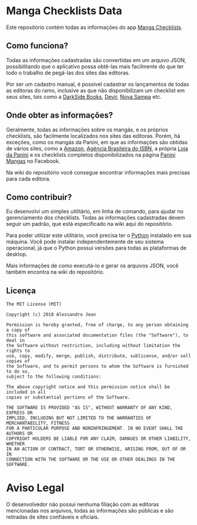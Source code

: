 # Manga Checklists Data

Este repositório contém todas as informações do app [Manga Checklists](https://github.com/alessandrojean/manga-checklists).

## Como funciona?

Todas as informações cadastradas são convertidas em um arquivo JSON, possibilitando que o aplicativo possa obtê-las mais facilmente do que ter todo o trabalho de pegá-las dos sites das editoras.

Por ser um cadastro manual, é possível cadastrar os lançamentos de todas as editoras do ramo, inclusive as que não disponibilizam um checklist em seus sites, tais como a [DarkSide Books](http://www.darksidebooks.com.br/), [Devir](http://devir.com.br/), [Nova Sampa](https://www.editoranovasampa.com.br/loja/) etc.

## Onde obter as informações?

Geralmente, todas as informações sobre os mangás, e os próprios checklists, são facilmente localizados nos sites das editoras. Porém, há exceções, como os mangás da Panini, em que as informações são obtidas de vários sites, como a [Amazon](https://amazon.com.br), [Agência Brasileira do ISBN](http://www.isbn.bn.br/website/consulta/cadastro), a própria [Loja da Panini](https://loja.panini.com.br/panini/vitrines/default.aspx) e os checklists completos disponibilizados na página [Panini Mangas](https://pt-br.facebook.com/PaniniMangas/app/1706637092931001/?ref=page_internal) no Facebook.

Na wiki do repositório você consegue encontrar informações mais precisas para cada editora.

## Como contribuir?

Eu desenvolvi um simples utilitário, em linha de comando, para ajudar no gerenciamento dos checklists. Todas as informações cadastradas devem seguir um padrão, que está especificado na wiki aqui do repositório.

Para poder utilizar este utilitário, você precisa ter o [Python](https://www.python.org/) instalado em sua máquina. Você pode instalar independentemente de seu sistema operacional, já que o Python possui versões para todas as plataformas de desktop.

Mais informações de como executá-lo e gerar os arquivos JSON, você também encontra na wiki do repositório.

## Licença

    The MIT License (MIT)

    Copyright (c) 2018 Alessandro Jean

    Permission is hereby granted, free of charge, to any person obtaining a copy of
    this software and associated documentation files (the "Software"), to deal in
    the Software without restriction, including without limitation the rights to
    use, copy, modify, merge, publish, distribute, sublicense, and/or sell copies of
    the Software, and to permit persons to whom the Software is furnished to do so,
    subject to the following conditions:
    
    The above copyright notice and this permission notice shall be included in all
    copies or substantial portions of the Software.

    THE SOFTWARE IS PROVIDED "AS IS", WITHOUT WARRANTY OF ANY KIND, EXPRESS OR
    IMPLIED, INCLUDING BUT NOT LIMITED TO THE WARRANTIES OF MERCHANTABILITY, FITNESS
    FOR A PARTICULAR PURPOSE AND NONINFRINGEMENT. IN NO EVENT SHALL THE AUTHORS OR
    COPYRIGHT HOLDERS BE LIABLE FOR ANY CLAIM, DAMAGES OR OTHER LIABILITY, WHETHER
    IN AN ACTION OF CONTRACT, TORT OR OTHERWISE, ARISING FROM, OUT OF OR IN
    CONNECTION WITH THE SOFTWARE OR THE USE OR OTHER DEALINGS IN THE SOFTWARE.
    
# Aviso Legal

O desenvolvedor não possui nenhuma filiação com as editoras mencionadas nos arquivos, todas as informações são públicas e são retiradas de sites confiáveis e oficiais.